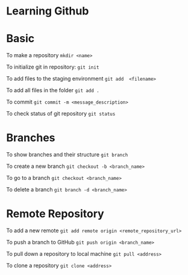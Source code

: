 # Learning Github

# Basic
To make a repository
```mkdir <name>```

To initialize git in repository:
```git init```

To add files to the staging environment
     ```git add  <filename>```

To add all files in the folder
     ```git add .```

To commit
```git commit -m <message_description>```

To check status of git repository
```git status```


# Branches
To show branches and their structure
```git branch```

To create a new branch
```git checkout -b <branch_name>```

To go to a branch
```git checkout <branch_name>```

To delete a branch
```git branch -d <branch_name>```



# Remote Repository
To add a new remote
```git add remote origin <remote_repository_url>```

To push a branch to GitHub
```git push origin <branch_name>```

To pull down a repository to local machine
```git pull <address>```

To clone a repository
```git clone <address>```


